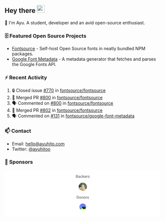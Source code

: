 ## Hey there <img src="https://media.giphy.com/media/hvRJCLFzcasrR4ia7z/giphy.gif" width="25" height="25">

📝 I'm Ayu. A student, developer and an avid open-source enthusiast.

### 🗄 Featured Open Source Projects

- [Fontsource](https://github.com/fontsource/fontsource) - Self-host Open Source fonts in neatly bundled NPM packages.
- [Google Font Metadata](https://github.com/fontsource/google-font-metadata) - A metadata generator that fetches and parses the Google Fonts API.

### ⚡ Recent Activity

<!--START_SECTION:activity-->

1. 🔒 Closed issue [#770](https://github.com/fontsource/fontsource/issues/770) in [fontsource/fontsource](https://github.com/fontsource/fontsource)
2. 🎉 Merged PR [#800](https://github.com/fontsource/fontsource/pull/800) in [fontsource/fontsource](https://github.com/fontsource/fontsource)
3. 🗣 Commented on [#800](https://github.com/fontsource/fontsource/pull/800#issuecomment-1718119804) in [fontsource/fontsource](https://github.com/fontsource/fontsource)
4. 🎉 Merged PR [#802](https://github.com/fontsource/fontsource/pull/802) in [fontsource/fontsource](https://github.com/fontsource/fontsource)
5. 🗣 Commented on [#131](https://github.com/fontsource/google-font-metadata/pull/131#issuecomment-1718108369) in [fontsource/google-font-metadata](https://github.com/fontsource/google-font-metadata)
<!--END_SECTION:activity-->

### 📫 Contact

- Email: hello@ayuhito.com
- Twitter: [@ayuhitoo](https://twitter.com/ayuhitoo)

### :sparkling_heart: Sponsors

<p align="center">
  <a href="https://cdn.jsdelivr.net/gh/ayuhito/ayuhito/sponsors.svg">
    <img src='https://raw.githubusercontent.com/ayuhito/ayuhito/master/sponsors.svg'/>
  </a>
</p>
